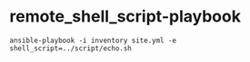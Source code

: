 # remote_shell_script-playbook

    ansible-playbook -i inventory site.yml -e shell_script=../script/echo.sh
